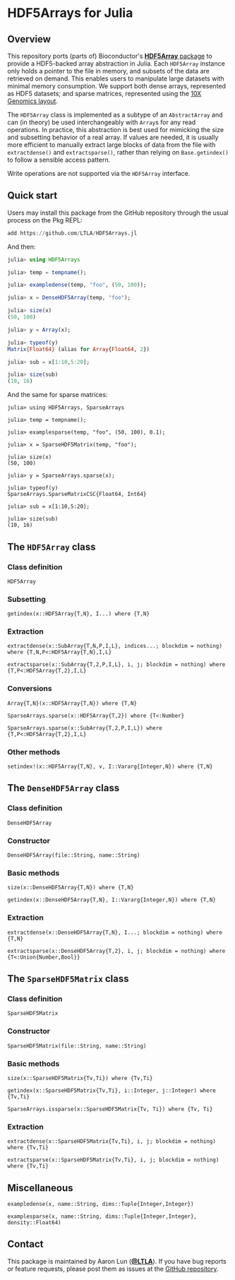 # HDF5Arrays for Julia

## Overview 

This repository ports (parts of) Bioconductor's [**HDF5Array** package](https://bioconductor.org/packages/HDF5Array) to provide a HDF5-backed array abstraction in Julia.
Each `HDF5Array` instance only holds a pointer to the file in memory, and subsets of the data are retrieved on demand.
This enables users to manipulate large datasets with minimal memory consumption.
We support both dense arrays, represented as HDF5 datasets; and sparse matrices, represented using the [10X Genomics layout](https://support.10xgenomics.com/single-cell-gene-expression/software/pipelines/latest/advanced/h5_matrices).

The `HDF5Array` class is implemented as a subtype of an `AbstractArray` and can (in theory) be used interchangeably with `Array`s for any read operations.
In practice, this abstraction is best used for mimicking the size and subsetting behavior of a real array.
If values are needed, it is usually more efficient to manually extract large blocks of data from the file with `extractdense()` and `extractsparse()`,
rather than relying on `Base.getindex()` to follow a sensible access pattern.

Write operations are not supported via the `HDF5Array` interface.

## Quick start

Users may install this package from the GitHub repository through the usual process on the Pkg REPL:

```julia
add https://github.com/LTLA/HDF5Arrays.jl
```

And then:

```julia
julia> using HDF5Arrays

julia> temp = tempname();

julia> exampledense(temp, "foo", (50, 100));

julia> x = DenseHDF5Array(temp, "foo");

julia> size(x)
(50, 100)

julia> y = Array(x);

julia> typeof(y)
Matrix{Float64} (alias for Array{Float64, 2})

julia> sub = x[1:10,5:20];

julia> size(sub)
(10, 16)
```

And the same for sparse matrices:

```julia>
julia> using HDF5Arrays, SparseArrays

julia> temp = tempname();

julia> examplesparse(temp, "foo", (50, 100), 0.1);

julia> x = SparseHDF5Matrix(temp, "foo");

julia> size(x)
(50, 100)

julia> y = SparseArrays.sparse(x);

julia> typeof(y)
SparseArrays.SparseMatrixCSC{Float64, Int64}

julia> sub = x[1:10,5:20];

julia> size(sub)
(10, 16)
```

## The `HDF5Array` class

### Class definition

```@docs
HDF5Array
```

### Subsetting

```@docs
getindex(x::HDF5Array{T,N}, I...) where {T,N}
```

### Extraction

```@docs
extractdense(x::SubArray{T,N,P,I,L}, indices...; blockdim = nothing) where {T,N,P<:HDF5Array{T,N},I,L}
```

```@docs
extractsparse(x::SubArray{T,2,P,I,L}, i, j; blockdim = nothing) where {T,P<:HDF5Array{T,2},I,L}
```

### Conversions

```@docs
Array{T,N}(x::HDF5Array{T,N}) where {T,N}
```

```@docs
SparseArrays.sparse(x::HDF5Array{T,2}) where {T<:Number}
```

```@docs
SparseArrays.sparse(x::SubArray{T,2,P,I,L}) where {T,P<:HDF5Array{T,2},I,L}
```

### Other methods

```@docs
setindex!(x::HDF5Array{T,N}, v, I::Vararg{Integer,N}) where {T,N}
```

## The `DenseHDF5Array` class

### Class definition

```@docs
DenseHDF5Array
```

### Constructor

```@docs
DenseHDF5Array(file::String, name::String)
```

### Basic methods

```@docs
size(x::DenseHDF5Array{T,N}) where {T,N}
```

```@docs
getindex(x::DenseHDF5Array{T,N}, I::Vararg{Integer,N}) where {T,N}
```

### Extraction

```@docs
extractdense(x::DenseHDF5Array{T,N}, I...; blockdim = nothing) where {T,N}
```

```@docs
extractsparse(x::DenseHDF5Array{T,2}, i, j; blockdim = nothing) where {T<:Union{Number,Bool}}
```

## The `SparseHDF5Matrix` class

### Class definition

```@docs
SparseHDF5Matrix
```

### Constructor

```@docs
SparseHDF5Matrix(file::String, name::String)
```

### Basic methods

```@docs
size(x::SparseHDF5Matrix{Tv,Ti}) where {Tv,Ti}
```

```@docs
getindex(x::SparseHDF5Matrix{Tv,Ti}, i::Integer, j::Integer) where {Tv,Ti}
```

```@docs
SparseArrays.issparse(x::SparseHDF5Matrix{Tv, Ti}) where {Tv, Ti}
```

### Extraction

```@docs
extractdense(x::SparseHDF5Matrix{Tv,Ti}, i, j; blockdim = nothing) where {Tv,Ti}
```

```@docs
extractsparse(x::SparseHDF5Matrix{Tv,Ti}, i, j; blockdim = nothing) where {Tv,Ti}
```

## Miscellaneous

```@docs
exampledense(x, name::String, dims::Tuple{Integer,Integer})
```

```@docs
examplesparse(x, name::String, dims::Tuple{Integer,Integer}, density::Float64)
```

## Contact

This package is maintained by Aaron Lun ([**@LTLA**](https://github.com/LTLA)).
If you have bug reports or feature requests, please post them as issues at the [GitHub repository](https://github.com/LTLA/HDF5Arrays.jl/issues).
